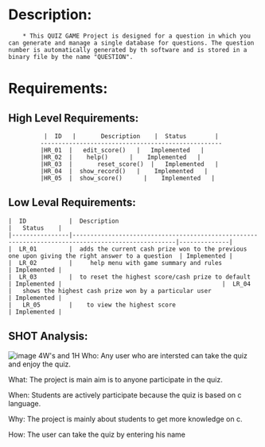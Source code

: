 # Description:
        * This QUIZ GAME Project is designed for a question in which you can generate and manage a single database for questions. The question number is automatically generated by th software and is stored in a binary file by the name "QUESTION".
  # Requirements:
  ## High Level Requirements:
               
              |  ID   |       Description    |	Status        |
             ---------------------------------------------------
             |HR_01  |	 edit_score()   |	Implemented   |
             |HR_02  |	  help()	  |    Implemented   |
             |HR_03  |       reset_score()  |	Implemented   |
             |HR_04  |	show_record()   |    Implemented   |
             |HR_05  |	show_score()	  |    Implemented   |

   ## Low Leval Requirements:
                
            

    |  ID            |  Description	                                                                              |   Status    |
    |----------------|---------------------------------------------------------------------------------------------------|--------------|
    |  LR_01         |  adds the current cash prize won to the previous one upon giving the right answer to a question  | Implemented |
    |  LR_02         |	   help menu with game summary and rules                                                    | Implemented |
    |  LR_03         |  to reset the highest score/cash prize to default                                                | Implemented |                                             |  LR_04         |   shows the highest cash prize won by a particular user	                                     | Implemented |
    |   LR_05        |    to view the highest score                                                                     | Implemented |
## SHOT Analysis:
   ![image](https://user-images.githubusercontent.com/87614111/153429883-897bb5f4-e6d3-4395-9871-d1f776cbaca4.png)
 4W's and 1H
Who:
Any user who are intersted can take the quiz and enjoy the quiz.

What:
The project is main aim is to anyone participate in the quiz.

When:
Students are actively participate because the quiz is based on c language.

Why:
The project is mainly about students to get more knowledge on c.

How:
The user can take the quiz by entering his name

